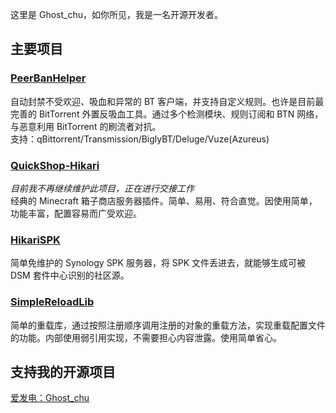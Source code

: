 这里是 Ghost_chu，如你所见，我是一名开源开发者。  

## 主要项目

### [PeerBanHelper](https://github.com/PBH-BTN/PeerBanHelper)

自动封禁不受欢迎、吸血和异常的 BT 客户端，并支持自定义规则。也许是目前最完善的 BitTorrent 外置反吸血工具。通过多个检测模块、规则订阅和 BTN 网络，与恶意利用 BitTorrent 的刷流者对抗。  
支持：qBittorrent/Transmission/BiglyBT/Deluge/Vuze(Azureus)  

### [QuickShop-Hikari](https://github.com/QuickShop-Community/QuickShop-Hikari)

*目前我不再继续维护此项目，正在进行交接工作*  
经典的 Minecraft 箱子商店服务器插件。简单、易用、符合直觉。因使用简单，功能丰富，配置容易而广受欢迎。

### [HikariSPK](https://github.com/Ghost-chu/Hikari-SPK)

简单免维护的 Synology SPK 服务器，将 SPK 文件丢进去，就能够生成可被 DSM 套件中心识别的社区源。

### [SimpleReloadLib](https://github.com/Ghost-chu/SimpleReloadLib)

简单的重载库，通过按照注册顺序调用注册的对象的重载方法，实现重载配置文件的功能。内部使用弱引用实现，不需要担心内容泄露。使用简单省心。

## 支持我的开源项目

[爱发电：Ghost_chu](https://afdian.com/a/Ghost_chu)
